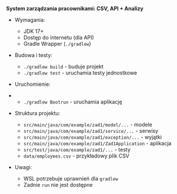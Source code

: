 **System zarządzania pracownikami: CSV, API + Analizy**

- Wymagania: 
    - JDK 17+
    - Dostęp do internetu (dla API)
    - Gradle Wrapper (`./gradlew`)

- Budowa i testy:
    - `./gradlew build` - buduje projekt
    - `./gradlew test` - uruchamia testy jednostkowe

- Uruchomienie:
-   - `./gradlew Bootrun` - uruchamia aplikację

- Struktura projektu:
    - `src/main/java/com/example/zad1/model/...` - modele
    - `src/main/java/com/example/zad1/service/...` - serwisy
    - `src/main/java/com/example/zad1/exception/...` - wyjątki
    - `src/main/java/com/example/zad1/Zad1Application` - aplikacja
    - `src/test/java/com/example/zad1/...` - testy
    - `data/employees.csv` - przykładowy plik CSV

- Uwagi:
    - WSL potrzebuje uprawnień dla `gradlew`
    - Zadnie `run` nie jest dostępne